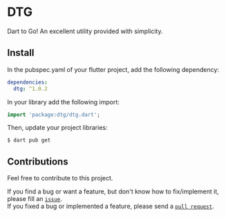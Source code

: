 <!--
Publish to pub.dev
1. Edit version on pubspec.yaml
2. Add information on CHANGELOG.md
3. Check the package
   $ dart pub publish --dry-run
4. Publish to pub.dev
   $ dart pub publish

# update project libraries
$ dart pub get
# create documentation
$ dart doc .
-->

# DTG

Dart to Go! An excellent utility provided with simplicity.

## Install

In the pubspec.yaml of your flutter project, add the following dependency:
```yaml
dependencies:
  dtg: ^1.0.2
```

In your library add the following import:
```dart
import 'package:dtg/dtg.dart';
```

Then, update your project libraries:
```shell
$ dart pub get
```

## Contributions

Feel free to contribute to this project.

If you find a bug or want a feature, but don't know how to fix/implement it, please fill an [`issue`](https://github.com/andypangaribuan/DTG/issues).  
If you fixed a bug or implemented a feature, please send a [`pull request`](https://github.com/andypangaribuan/DTG/pulls).
